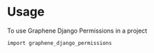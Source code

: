 # Usage

To use Graphene Django Permissions in a project

```
import graphene_django_permissions
```
